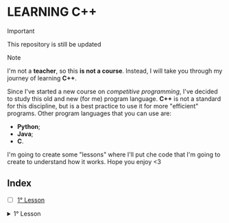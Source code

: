 # LEARNING C++

> [!IMPORTANT]
> This repository is still be updated

> [!NOTE]
> I'm not a **teacher**, so this **is not a course**. Instead, I will take you through my journey of learning **C++**.

Since I've started a new course on _competitive programming_, I've decided to study this old and new (for me) program language. **C++** is not a standard for this discipline, but is a best practice to use it for more "efficient" programs. Other program languages that you can use are:

- **Python**;
- **Java**;
- **C**.

I'm going to create some "lessons" where I'll put che code that I'm going to create to understand how it works. Hope you enjoy <3

## Index

- [ ] [1° Lesson](1°-lesson)

<details>

<summary>1° Lesson</summary>

C++ is an extension of C. So, the way to initialize variables and data type are the same of C. To print output you have to use an object called cout and to take an input you have to use cin. The standard Library to import is <iostream> and to avoid writing on each line std:: I have to write "using namespace std". For example:

```c++
#include <iostream>
using namespace std;

int main() {
  cout << "Hello World!";
  return 0;
}
```

</details>
